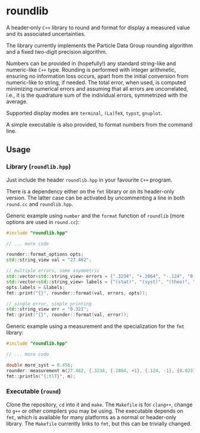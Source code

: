 # roundlib

A header‑only `C++` library to round and format for display a measured value and its associated uncertainties.

The library currently implements the Particle Data Group rounding algorithm and a fixed two-digit precision algorithm. 

Numbers can be provided in (hopefully!) any standard string-like and numeric-like `C++` type. Rounding is performed with integer arithmetic, ensuring no information loss occurs, apart from the initial conversion from numeric-like to string, if needed. The total error, when used, is computed minimizing numerical errors and assuming that all errors are uncorrelated, i.e., it is the quadrature sum of the individual errors, symmetrized with the average.

Supported display modes are `terminal`, `(La)TeX`, `typst`, `gnuplot`.

A simple executable is also provided, to format numbers from the command line.


## Usage

### Library (`roundlib.hpp`)

Just include the header `roundlib.hpp` in your favourite `C++` program.

There is a dependency either on the `fmt` library or on its header-only version. The latter case can be activated by uncommenting a line in both `round.cc` and `roundlib.hpp`.

Generic example using `number` and the `format` function of `roundlib` (more options are used in `round.cc`):
```cpp
#include "roundlib.hpp"

// ... more code

rounder::format_options opts;
std::string_view val = "27.462";

// multiple errors, some asymmetric
std::vector<std::string_view> errors = {".3234", "+.2864", "-.124", "0.023"};
std::vector<std::string_view> labels = {"(stat)", "(syst)", "(theo)", "(more)"};
opts.labels = &labels;
fmt::print("{}", rounder::format(val, errors, opts));

// single error, simple printing
std::string_view err = "0.321";
fmt::print("{}", rounder::format(val, error));
```

Generic example using a measurement and the specialization for the `fmt` library:
```cpp
#include "roundlib.hpp"

// ... more code

double more_syst = 0.456;
rounder::measurement m{27.462, {.3234, {.2864, +1}, {.124, -1}, {0.023}, more_syst}, {"(stat)", "(syst)", "(theo)", "(more)"}};
fmt::println("{:tlT}", m);
```

### Executable (`round`)

Clone the repository, `cd` into it and `make`. The `Makefile` is for `clang++`, change to `g++` or other compilers you may be using.
The executable depends on `fmt`, which is available for many platforms as a normal or header-only library. The `Makefile` currently links to `fmt`, but this can be trivially changed.
